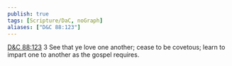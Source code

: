 ```yaml
---
publish: true
tags: [Scripture/DaC, noGraph]
aliases: ["D&C 88:123"]
---
```

[D&C 88:123](https://churchofjesuschrist.org/study/scriptures/dc-testament/dc/88?lang=eng&id=p123#p123) 3 See that ye love one another; cease to be covetous; learn to impart one to another as the gospel requires.
